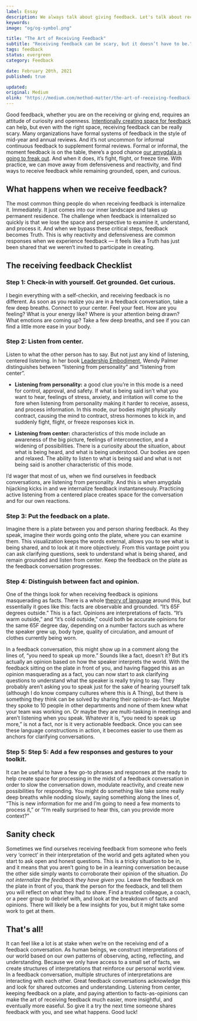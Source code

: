 ```yaml
---
label: Essay
description: We always talk about giving feedback. Let's talk about receiving it.
keywords:
image: "og/og-symbol.png"

title: "The Art of Receiving Feedback"
subtitle: "Receiving feedback can be scary, but it doesn’t have to be."
tags: feedback
status: evergreen
category: Feedback

date: February 20th, 2021
published: true

updated:
original: Medium
olink: "https://medium.com/method-matter/the-art-of-receiving-feedback-1561aaa74d6c"
---
```


Good feedback, whether you are on the receiving or giving end, requires an attitude of curiosity and openness. [Intentionally creating space for feedback](https://medium.com/method-matter/creating-the-right-space-for-feedback-d54a872019ab) can help, but even with the right space, receiving feedback can be really scary. Many organizations have formal systems of feedback in the style of mid-year and annual reviews. And it’s not uncommon for informal continuous feedback to supplement formal reviews. Formal or informal, the moment feedback is on the table, there’s a good chance [our amygdala is going to freak out](https://www.verywellmind.com/what-happens-during-an-amygdala-hijack-4165944). And when it does, it’s fight, flight, or freeze time. With practice, we can move away from defensiveness and reactivity, and find ways to receive feedback while remaining grounded, open, and curious.

## What happens when we receive feedback?

The most common thing people do when receiving feedback is internalize it. Immediately. It just comes into our inner landscape and takes up permanent residence. The challenge when feedback is internalized so quickly is that we lose the space and perspective to examine it, understand, and process it. And when we bypass these critical steps, feedback becomes Truth. This is why reactivity and defensiveness are common responses when we experience feedback — it feels like a Truth has just been shared that we weren’t invited to participate in creating.

## The receiving feedback Checklist

### Step 1: Check-in with yourself. Get grounded. Get curious.

I begin everything with a self-checkin, and receiving feedback is no different. As soon as you realize you are in a feedback conversation, take a few deep breaths. Connect to your center. Feel your feet. How are you feeling? What is your energy like? Where is your attention being drawn? What emotions are coming up? Take a few deep breaths, and see if you can find a little more ease in your body.

### Step 2: Listen from center.

Listen to what the other person has to say. But not just any kind of listening, centered listening. In her book [Leadership Embodiment](https://bookshop.org/a/21645/9781492946694), Wendy Palmer distinguishes between “listening from personality” and “listening from center”.

- **Listening from personality:** a good clue you’re in this mode is a need for control, approval, and safety. If what is being said isn’t what you want to hear, feelings of stress, anxiety, and irritation will come to the fore when listening from personality making it harder to receive, assess, and process information. In this mode, our bodies might physically contract, causing the mind to contract, stress hormones to kick in, and suddenly fight, flight, or freeze responses kick in.

- **Listening from center:** characteristics of this mode include an awareness of the big picture, feelings of interconnection, and a widening of possibilities. There is a curiosity about the situation, about what is being heard, and what is being understood. Our bodies are open and relaxed. The ability to listen to what is being said and what is not being said is another characteristic of this mode.

I’d wager that most of us, when we find ourselves in feedback conversations, are listening from personality. And this is when amygdala hijacking kicks in and we internalize feedback instantanesouly. Practicing active listening from a centered place creates space for the conversation and for our own reactions.

### Step 3: Put the feedback on a plate.

Imagine there is a plate between you and person sharing feedback. As they speak, imagine their words going onto the plate, where you can examine them. This visualization keeps the words external, allows you to see what is being shared, and to look at it more objectively. From this vantage point you can ask clarifying questions, seek to understand what is being shared, and remain grounded and listen from center. Keep the feedback on the plate as the feedback conversation progresses.

### Step 4: Distinguish between fact and opinion.

One of the things look for when receiving feedback is opinions masquerading as facts. There is a whole [theory of language](https://instituteofcoaching.org/blogs/grounding-our-coaching-how-linguistic-coaching-came-be) around this, but essentially it goes like this: facts are observable and grounded. “It’s 65F degrees outside.” This is a fact. Opinions are interpretations of facts. “It’s warm outside,” and “it’s cold outside,” could both be accurate opinions for the same 65F degree day, depending on a number factors such as where the speaker grew up, body type, quality of circulation, and amount of clothes currently being worn.

In a feedback conversation, this might show up in a comment along the lines of, “you need to speak up more.” Sounds like a fact, doesn’t it? But it’s actually an opinion based on how the speaker interprets the world. With the feedback sitting on the plate in front of you, and having flagged this as an opinion masquerading as a fact, you can now start to ask clarifying questions to understand what the speaker is really trying to say. They probably aren’t asking you to speak just for the sake of hearing yourself talk (although I do know company cultures where this is A Thing), but there is something they think can be solved by sharing their opinion-as-fact. Maybe they spoke to 10 people in other departments and none of them knew what your team was working on. Or maybe they are multi-tasking in meetings and aren’t listening when you speak. Whatever it is, “you need to speak up more,” is not a fact, nor is it very actionable feedback. Once you can see these language constructions in action, it becomes easier to use them as anchors for clarifying conversations.

### Step 5: Step 5: Add a few responses and gestures to your toolkit.

It can be useful to have a few go-to phrases and responses at the ready to help create space for processing in the midst of a feedback conversation in order to slow the conversation down, modulate reactivity, and create new possibilities for responding. You might do something like take some really deep breaths while nodding slowly, saying something along the lines of, “This is new information for me and I’m going to need a few moments to process it,” or “I’m really surprised to hear this, can you provide more context?”

## Sanity check

Sometimes we find ourselves receiving feedback from someone who feels very ‘correct’ in their interpretation of the world and gets agitated when you start to ask open and honest questions. This is a tricky situation to be in, and it means that you aren’t going to be in a learning conversation because the other side simply wants to corroborate their opinion of the situation. _Do not internalize the feedback they have given you._ Leave the feedback on the plate in front of you, thank the person for the feedback, and tell them you will reflect on what they had to share. Find a trusted colleague, a coach, or a peer group to debrief with, and look at the breakdown of facts and opinions. There will likely be a few insights for you, but it might take some work to get at them.

## That's all!

It can feel like a lot is at stake when we’re on the receiving end of a feedback conversation. As human beings, we construct interpretations of our world based on our own patterns of observing, acting, reflecting, and understanding. Because we only have access to a small set of facts, we create structures of interpretations that reinforce our personal world view. In a feedback conversation, multiple structures of interpretations are interacting with each other. Great feedback conversations acknowledge this and look for shared outcomes and understanding. Listening from center, keeping feedback on a plate, and paying attention to facts-as-opinions can make the art of receiving feedback much easier, more insightful, and eventually more easeful. So give it a try the next time someone shares feedback with you, and see what happens. Good luck!
